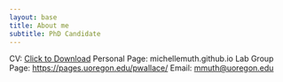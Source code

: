 ```yaml
---
layout: base
title: About me
subtitle: PhD Candidate
---
```


CV: <a href="MichelleMuth_CV.pdf" download>Click to Download</a>
Personal Page: michellemuth.github.io
Lab Group Page: https://pages.uoregon.edu/pwallace/
Email: mmuth@uoregon.edu
